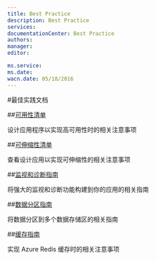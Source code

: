 ```yaml
---
title: Best Practice
description: Best Practice
services: 
documentationCenter: Best Practice
authors: 
manager: 
editor: 

ms.service: 
ms.date: 
wacn.date: 05/18/2016
---
```


#最佳实践文档

##[可用性清单](./best-practices-availability-checklist.md)

设计应用程序以实现高可用性时的相关注意事项

##[可伸缩性清单](./best-practices-scalability-checklist.md)

查看设计应用以实现可伸缩性的相关注意事项

##[监视和诊断指南](./best-practices-monitoring.md)

将强大的监视和诊断功能构建到你的应用的相关指南

##[数据分区指南](./best-practices-data-partitioning.md)

将数据分区到多个数据存储区的相关指南

##[缓存指南](./best-practices-caching.md)

实现 Azure Redis 缓存时的相关注意事项
</br>
</br>
</br>
</br>
</br>
</br>
</br>
</br>